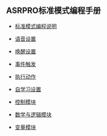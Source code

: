 <!-- {docsify-ignore-all} -->

## ASRPRO标准模式编程手册 <!-- {docsify-ignore-all} -->
<!-- * [ASRPRO标准模式编程手册](ASRPRO/标准模式编程说明_01.md#ASRPRO标准模式编程手册) -->

  * [标准模式编程说明](ASRPRO/标准模式编程说明_01.md#ASRPRO标准模式编程手册)

  * [语音设置](ASRPRO/标准模式编程说明_01.md#语音设置)

  * [唤醒设置](ASRPRO/标准模式编程说明_02.md#唤醒设置)

  * [事件触发](ASRPRO/标准模式编程说明_03.md)

  * [执行动作](ASRPRO/标准模式编程说明_04.md)

  * [自学习设置](ASRPRO/标准模式编程说明_05.md)
    <!-- * [自学习学习流程](ASRPRO/标准模式编程说明_06.md) -->
  * [控制模块](ASRPRO/标准模式编程说明_09.md)

  * [数学与逻辑模块](ASRPRO/标准模式编程说明_07.md)

  * [变量模块](ASRPRO/标准模式编程说明_08.md)
